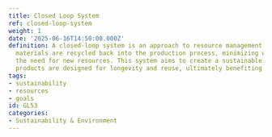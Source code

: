 ```yaml
---
title: Closed Loop System
ref: closed-loop-system
weight: 1
date: '2025-06-16T14:50:00.000Z'
definition: A closed-loop system is an approach to resource management in which waste
  materials are recycled back into the production process, minimizing waste and reducing
  the need for new resources. This system aims to create a sustainable cycle where
  products are designed for longevity and reuse, ultimately benefiting the environment.
tags:
- sustainability
- resources
- goals
id: GL53
categories:
- Sustainability & Environment
---
```


